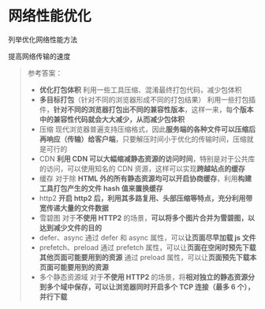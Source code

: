 # 网络性能优化

列举优化网络性能方法

提高网络传输的速度

> 参考答案：
>
> -   **优化打包体积**
>     利用一些工具压缩、混淆最终打包代码，减少包体积
> -   **多目标打包**（针对不同的浏览器形成不同的打包结果）
>     利用一些打包插件，**针对不同的浏览器打包出不同的兼容性版本**，这样一来，每**个版本中的兼容性代码就会大大减少，从而减少包体积**
> -   压缩
>     现代浏览器普遍支持压缩格式，因此**服务端的各种文件可以压缩后再响应（传输）给客户端**，只要解压时间小于优化的传输时间，压缩就是可行的
> -   CDN
>     **利用 CDN 可以大幅缩减静态资源的访问时间**，特别是对于公共库的访问，可以使用知名的 CDN 资源，这样可以实现**跨越站点的缓存**
> -   缓存
>     对于除 **HTML 外的所有静态资源均可以开启协商缓存**，利用**构建工具打包产生的文件 hash 值来置换缓存**
> -   http2
>     **开启 http2 后，利用其多路复用、头部压缩等特点，充分利用带宽传递大量的文件数据**
> -   雪碧图
>     对于**不使用 HTTP2** 的场景，**可以将多个图片合并为雪碧图，以达到减少文件的目的**
> -   defer、async
>     通过 defer 和 async 属性，可以**让页面尽早加载 js 文件**
> -   prefetch、preload
>     通过 prefetch 属性，可以让**页面在空闲时预先下载其他页面可能要用到的资源**
>     通过 preload 属性，可以让**页面预先下载本页面可能要用到的资源**
> -   多个静态资源域
>     对于**不使用 HTTP2** 的场景，将**相对独立的静态资源分到多个域中保存，可以让浏览器同时开启多个 TCP 连接（最多 6 个），并行下载**
